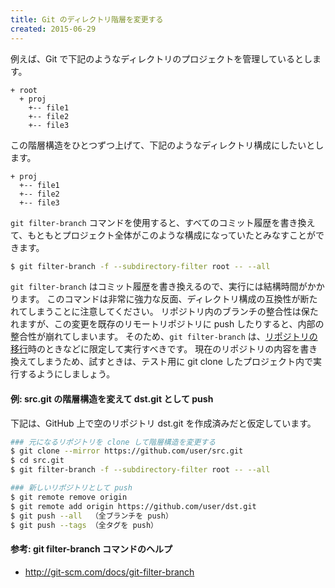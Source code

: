 ```yaml
---
title: Git のディレクトリ階層を変更する
created: 2015-06-29
---
```


例えば、Git で下記のようなディレクトリのプロジェクトを管理しているとします。

```
+ root
  + proj
    +-- file1
    +-- file2
    +-- file3
```

この階層構造をひとつずつ上げて、下記のようなディレクトリ構成にしたいとします。

```
+ proj
  +-- file1
  +-- file2
  +-- file3
```

`git filter-branch` コマンドを使用すると、すべてのコミット履歴を書き換えて、もともとプロジェクト全体がこのような構成になっていたとみなすことができます。

```sh
$ git filter-branch -f --subdirectory-filter root -- --all
```

`git filter-branch` はコミット履歴を書き換えるので、実行には結構時間がかかります。
このコマンドは非常に強力な反面、ディレクトリ構成の互換性が断たれてしまうことに注意してください。
リポジトリ内のブランチの整合性は保たれますが、この変更を既存のリモートリポジトリに push したりすると、内部の整合性が崩れてしまいます。
そのため、`git filter-branch` は、[リポジトリの移行](git-relocate-repository.html)時のときなどに限定して実行すべきです。
現在のリポジトリの内容を書き換えてしまうため、試すときは、テスト用に git clone したプロジェクト内で実行するようにしましょう。


#### 例: src.git の階層構造を変えて dst.git として push
下記は、GitHub 上で空のリポジトリ dst.git を作成済みだと仮定しています。

```sh
### 元になるリポジトリを clone して階層構造を変更する
$ git clone --mirror https://github.com/user/src.git
$ cd src.git
$ git filter-branch -f --subdirectory-filter root -- --all

### 新しいリポジトリとして push
$ git remote remove origin
$ git remote add origin https://github.com/user/dst.git
$ git push --all  （全ブランチを push）
$ git push --tags （全タグを push）
```

#### 参考: git filter-branch コマンドのヘルプ

* http://git-scm.com/docs/git-filter-branch
